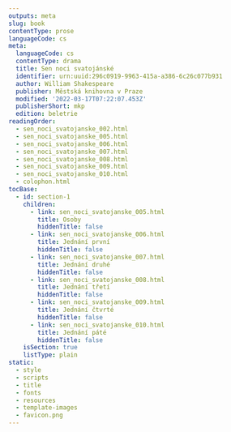 ```yaml
---
outputs: meta
slug: book
contentType: prose
languageCode: cs
meta:
  languageCode: cs
  contentType: drama
  title: Sen noci svatojánské
  identifier: urn:uuid:296c0919-9963-415a-a386-6c26c077b931
  author: William Shakespeare
  publisher: Městská knihovna v Praze
  modified: '2022-03-17T07:22:07.453Z'
  publisherShort: mkp
  edition: beletrie
readingOrder:
  - sen_noci_svatojanske_002.html
  - sen_noci_svatojanske_005.html
  - sen_noci_svatojanske_006.html
  - sen_noci_svatojanske_007.html
  - sen_noci_svatojanske_008.html
  - sen_noci_svatojanske_009.html
  - sen_noci_svatojanske_010.html
  - colophon.html
tocBase:
  - id: section-1
    children:
      - link: sen_noci_svatojanske_005.html
        title: Osoby
        hiddenTitle: false
      - link: sen_noci_svatojanske_006.html
        title: Jednání první
        hiddenTitle: false
      - link: sen_noci_svatojanske_007.html
        title: Jednání druhé
        hiddenTitle: false
      - link: sen_noci_svatojanske_008.html
        title: Jednání třetí
        hiddenTitle: false
      - link: sen_noci_svatojanske_009.html
        title: Jednání čtvrté
        hiddenTitle: false
      - link: sen_noci_svatojanske_010.html
        title: Jednání páté
        hiddenTitle: false
    isSection: true
    listType: plain
static:
  - style
  - scripts
  - title
  - fonts
  - resources
  - template-images
  - favicon.png
---
```

